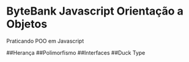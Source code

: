 # ByteBank Javascript Orientação a Objetos
Praticando POO em Javascript

##Herança
##Polimorfismo
##Interfaces
##Duck Type
